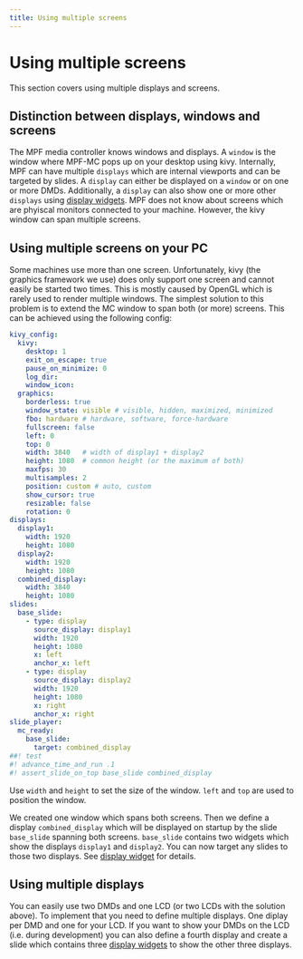 ```yaml
---
title: Using multiple screens
---
```


# Using multiple screens


This section covers using multiple displays and screens.

## Distinction between displays, windows and screens

The MPF media controller knows windows and displays. A `window` is the
window where MPF-MC pops up on your desktop using kivy. Internally, MPF
can have multiple `displays` which are internal viewports and can be
targeted by slides. A `display` can either be displayed on a `window` or
on one or more DMDs. Additionally, a `display` can also show one or more
other `displays` using
[display widgets](../widgets/index.md). MPF does not know about screens which are phyiscal monitors
connected to your machine. However, the kivy window can span multiple
screens.

## Using multiple screens on your PC

Some machines use more than one screen. Unfortunately, kivy (the
graphics framework we use) does only support one screen and cannot
easily be started two times. This is mostly caused by OpenGL which is
rarely used to render multiple windows. The simplest solution to this
problem is to extend the MC window to span both (or more) screens. This
can be achieved using the following config:

``` yaml
kivy_config:
  kivy:
    desktop: 1
    exit_on_escape: true
    pause_on_minimize: 0
    log_dir:
    window_icon:
  graphics:
    borderless: true
    window_state: visible # visible, hidden, maximized, minimized
    fbo: hardware # hardware, software, force-hardware
    fullscreen: false
    left: 0
    top: 0
    width: 3840   # width of display1 + display2
    height: 1080  # common height (or the maximum of both)
    maxfps: 30
    multisamples: 2
    position: custom # auto, custom
    show_cursor: true
    resizable: false
    rotation: 0
displays:
  display1:
    width: 1920
    height: 1080
  display2:
    width: 1920
    height: 1080
  combined_display:
    width: 3840
    height: 1080
slides:
  base_slide:
    - type: display
      source_display: display1
      width: 1920
      height: 1080
      x: left
      anchor_x: left
    - type: display
      source_display: display2
      width: 1920
      height: 1080
      x: right
      anchor_x: right
slide_player:
  mc_ready:
    base_slide:
      target: combined_display
##! test
#! advance_time_and_run .1
#! assert_slide_on_top base_slide combined_display
```

Use `width` and `height` to set the size of the window. `left` and `top`
are used to position the window.

We created one window which spans both screens. Then we define a display
`combined_display` which will be displayed on startup by the slide
`base_slide` spanning both screens. `base_slide` contains two widgets
which show the displays `display1` and `display2`. You can now target
any slides to those two displays. See
[display widget](../widgets/display/index.md) for
details.

## Using multiple displays

You can easily use two DMDs and one LCD (or two LCDs with the solution
above). To implement that you need to define multiple displays. One
diplay per DMD and one for your LCD. If you want to show your DMDs on
the LCD (i.e. during development) you can also define a fourth display
and create a slide which contains three
[display widgets](../widgets/index.md) to show the other three displays.
